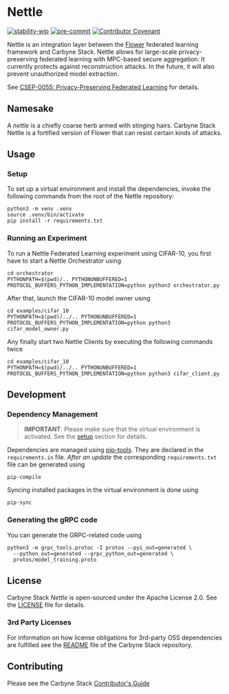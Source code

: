 # Nettle

[![stability-wip](https://img.shields.io/badge/stability-wip-lightgrey.svg)](https://github.com/mkenney/software-guides/blob/master/STABILITY-BADGES.md#work-in-progress)
[![pre-commit](https://img.shields.io/badge/pre--commit-enabled-brightgreen?logo=pre-commit&logoColor=white)](https://github.com/pre-commit/pre-commit)
[![Contributor Covenant](https://img.shields.io/badge/Contributor%20Covenant-2.1-4baaaa.svg)](CODE_OF_CONDUCT.md)

Nettle is an integration layer between the [Flower] federated learning framework
and Carbyne Stack. Nettle allows for large-scale privacy-preserving federated
learning with MPC-based secure aggregation. It currently protects against
reconstruction attacks. In the future, it will also prevent unauthorized model
extraction.

See [CSEP-0055: Privacy-Preserving Federated Learning][csep-055] for details.

## Namesake

A _nettle_ is a chiefly coarse herb armed with stinging hairs. Carbyne Stack
Nettle is a fortified version of Flower that can resist certain kinds of
attacks.

## Usage

### Setup

To set up a virtual environment and install the dependencies, invoke the
following commands from the root of the Nettle repository:

```shell
python3 -m venv .venv
source .venv/bin/activate
pip install -r requirements.txt
```

### Running an Experiment

To run a Nettle Federated Learning experiment using CIFAR-10, you first have to
start a Nettle Orchestrator using

<!-- markdownlint-disable MD013 -->

```shell
cd orchestrator
PYTHONPATH=$(pwd)/.. PYTHONUNBUFFERED=1 PROTOCOL_BUFFERS_PYTHON_IMPLEMENTATION=python python3 orchestrator.py
```

<!-- markdownlint-enable MD013 -->

After that, launch the CIFAR-10 model owner using

<!-- markdownlint-disable MD013 -->

```shell
cd examples/cifar_10
PYTHONPATH=$(pwd)/../.. PYTHONUNBUFFERED=1 PROTOCOL_BUFFERS_PYTHON_IMPLEMENTATION=python python3 cifar_model_owner.py
```

<!-- markdownlint-enable MD013 -->

Any finally start two Nettle Clients by executing the following commands twice

<!-- markdownlint-disable MD013 -->

```shell
cd examples/cifar_10
PYTHONPATH=$(pwd)/../.. PYTHONUNBUFFERED=1 PROTOCOL_BUFFERS_PYTHON_IMPLEMENTATION=python python3 cifar_client.py
```

<!-- markdownlint-enable MD013 -->

## Development

### Dependency Management

> **IMPORTANT**: Please make sure that the virtual environment is activated. See
> the [setup](#setup) section for details.

Dependencies are managed using
[pip-tools](https://github.com/jazzband/pip-tools). They are declared in the
`requirements.in` file. _After an update_ the corresponding `requirements.txt`
file can be generated using

```shell
pip-compile
```

Syncing installed packages in the virtual environment is done using

```shell
pip-sync
```

### Generating the gRPC code

You can generate the GRPC-related code using

```shell
python3 -m grpc_tools.protoc -I protos --pyi_out=generated \
  --python_out=generated --grpc_python_out=generated \
  protos/model_training.proto
```

## License

Carbyne Stack _Nettle_ is open-sourced under the Apache License 2.0. See the
[LICENSE](LICENSE) file for details.

### 3rd Party Licenses

For information on how license obligations for 3rd-party OSS dependencies are
fulfilled see the [README](https://github.com/carbynestack/carbynestack) file of
the Carbyne Stack repository.

## Contributing

Please see the Carbyne Stack
[Contributor's Guide](https://github.com/carbynestack/carbynestack/blob/master/CONTRIBUTING.md)

[csep-055]: https://github.com/carbynestack/carbynestack/blob/master/enhancements/0055-federated-learning.md
[flower]: https://flower.dev/

